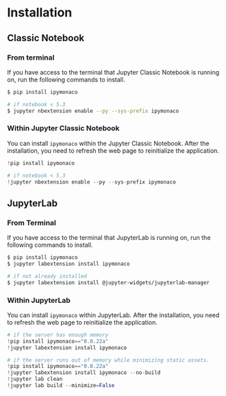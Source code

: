 # Installation

## Classic Notebook

### From terminal
If you have access to the terminal that Jupyter Classic Notebook is running on, run the following commands to install.

```bash
$ pip install ipymonaco

# if notebook < 5.3
$ jupyter nbextension enable --py --sys-prefix ipymonaco
```

### Within Jupyter Classic Notebook
You can install `ipymonaco` within the Jupyter Classic Notebook. After the installation, you need to refresh the web page to reinitialize the application.

```python
!pip install ipymonaco

# if notebook < 5.3
!jupyter nbextension enable --py --sys-prefix ipymonaco
```

## JupyterLab

### From Terminal
If you have access to the terminal that JupyterLab is running on, run the following commands to install.

```bash
$ pip install ipymonaco
$ jupyter labextension install ipymonaco

# if not already installed
$ jupyter labextension install @jupyter-widgets/jupyterlab-manager
```

### Within JupyterLab
You can install `ipymonaco` within JupyterLab. After the installation, you need to refresh the web page to reinitialize the application.

```python
# if the server has enough memory
!pip install ipymonaco=="0.0.22a"
!jupyter labextension install ipymonaco

# if the server runs out of memory while minimizing static assets.
!pip install ipymonaco=="0.0.22a"
!jupyter labextension install ipymonaco --no-build
!jupyter lab clean
!jupyter lab build --minimize=False
```
